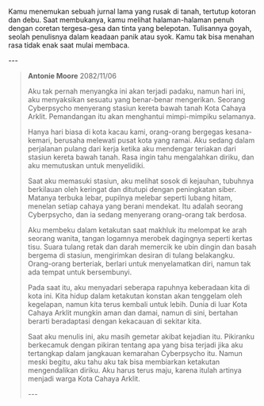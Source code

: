 Kamu menemukan sebuah jurnal lama yang rusak di tanah, tertutup kotoran dan debu. Saat membukanya, kamu melihat halaman-halaman penuh dengan coretan tergesa-gesa dan tinta yang belepotan. Tulisannya goyah, seolah penulisnya dalam keadaan panik atau syok. Kamu tak bisa menahan rasa tidak enak saat mulai membaca.

_---_

> **Antonie Moore**
> 2082/11/06
>
> Aku tak pernah menyangka ini akan terjadi padaku, namun hari ini, aku menyaksikan sesuatu yang benar-benar mengerikan. Seorang Cyberpsycho menyerang stasiun kereta bawah tanah Kota Cahaya Arklit. Pemandangan itu akan menghantui mimpi-mimpiku selamanya.
>
> Hanya hari biasa di kota kacau kami, orang-orang bergegas kesana-kemari, berusaha melewati pusat kota yang ramai. Aku sedang dalam perjalanan pulang dari kerja ketika aku mendengar teriakan dari stasiun kereta bawah tanah. Rasa ingin tahu mengalahkan diriku, dan aku memutuskan untuk menyelidiki.
>
> Saat aku memasuki stasiun, aku melihat sosok di kejauhan, tubuhnya berkilauan oleh keringat dan ditutupi dengan peningkatan siber. Matanya terbuka lebar, pupilnya melebar seperti lubang hitam, menelan setiap cahaya yang berani mendekat. Itu adalah seorang Cyberpsycho, dan ia sedang menyerang orang-orang tak berdosa.
>
> Aku membeku dalam ketakutan saat makhluk itu melompat ke arah seorang wanita, tangan logamnya merobek dagingnya seperti kertas tisu. Suara tulang retak dan darah memercik ke ubin dingin dan basah bergema di stasiun, mengirimkan desiran di tulang belakangku. Orang-orang berteriak, berlari untuk menyelamatkan diri, namun tak ada tempat untuk bersembunyi.
>
> Pada saat itu, aku menyadari seberapa rapuhnya keberadaan kita di kota ini. Kita hidup dalam ketakutan konstan akan tenggelam oleh kegelapan, namun kita terus kembali untuk lebih. Dunia di luar Kota Cahaya Arklit mungkin aman dan damai, namun di sini, bertahan berarti beradaptasi dengan kekacauan di sekitar kita.
>
> Saat aku menulis ini, aku masih gemetar akibat kejadian itu. Pikiranku berkecamuk dengan pikiran tentang apa yang bisa terjadi jika aku tertangkap dalam jangkauan kemarahan Cyberpsycho itu. Namun meski begitu, aku tahu aku tak bisa membiarkan ketakutan mengendalikan diriku. Aku harus terus maju, karena itulah artinya menjadi warga Kota Cahaya Arklit.
>
> _---_
